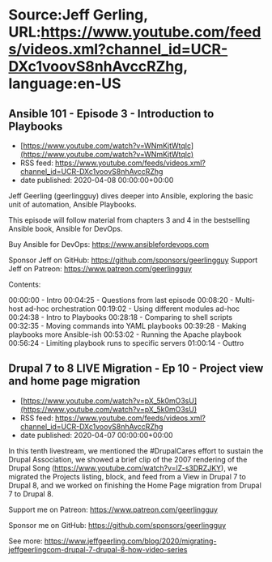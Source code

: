 # Source:Jeff Gerling, URL:https://www.youtube.com/feeds/videos.xml?channel_id=UCR-DXc1voovS8nhAvccRZhg, language:en-US

## Ansible 101 - Episode 3 - Introduction to Playbooks
 - [https://www.youtube.com/watch?v=WNmKjtWtqIc](https://www.youtube.com/watch?v=WNmKjtWtqIc)
 - RSS feed: https://www.youtube.com/feeds/videos.xml?channel_id=UCR-DXc1voovS8nhAvccRZhg
 - date published: 2020-04-08 00:00:00+00:00

Jeff Geerling (geerlingguy) dives deeper into Ansible, exploring the basic unit of automation, Ansible Playbooks.

This episode will follow material from chapters 3 and 4 in the bestselling Ansible book, Ansible for DevOps.

Buy Ansible for DevOps: https://www.ansiblefordevops.com

Sponsor Jeff on GitHub: https://github.com/sponsors/geerlingguy
Support Jeff on Patreon: https://www.patreon.com/geerlingguy

Contents:

00:00:00 - Intro
00:04:25 - Questions from last episode
00:08:20 - Multi-host ad-hoc orchestration
00:19:02 - Using different modules ad-hoc
00:24:38 - Intro to Playbooks
00:28:18 - Comparing to shell scripts
00:32:35 - Moving commands into YAML playbooks
00:39:28 - Making playbooks more Ansible-ish
00:53:02 - Running the Apache playbook
00:56:24 - Limiting playbook runs to specific servers
01:00:14 - Outtro

## Drupal 7 to 8 LIVE Migration - Ep 10 - Project view and home page migration
 - [https://www.youtube.com/watch?v=pX_5k0mO3sU](https://www.youtube.com/watch?v=pX_5k0mO3sU)
 - RSS feed: https://www.youtube.com/feeds/videos.xml?channel_id=UCR-DXc1voovS8nhAvccRZhg
 - date published: 2020-04-07 00:00:00+00:00

In this tenth livestream, we mentioned the #DrupalCares effort to sustain the Drupal Association, we showed a brief clip of the 2007 rendering of the Drupal Song (https://www.youtube.com/watch?v=lZ-s3DRZJKY), we migrated the Projects listing, block, and feed from a View in Drupal 7 to Drupal 8, and we worked on finishing the Home Page migration from Drupal 7 to Drupal 8.

Support me on Patreon: https://www.patreon.com/geerlingguy

Sponsor me on GitHub: https://github.com/sponsors/geerlingguy

See more: https://www.jeffgeerling.com/blog/2020/migrating-jeffgeerlingcom-drupal-7-drupal-8-how-video-series

